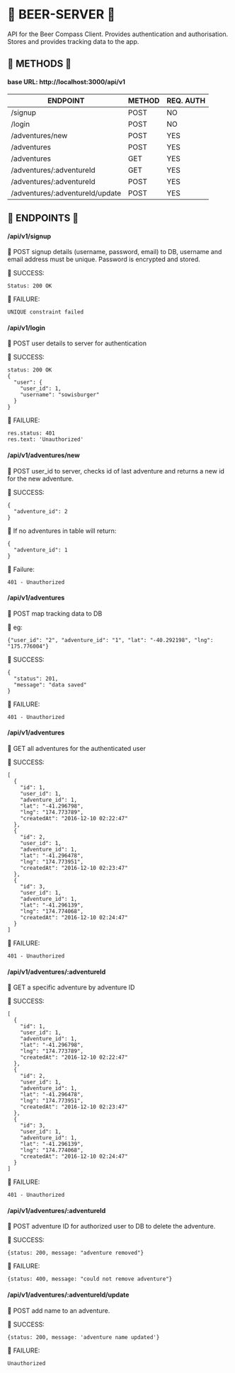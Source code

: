# :beers: BEER-SERVER :beers:

API for the Beer Compass Client.  Provides authentication and authorisation.  Stores and provides tracking data to the app.

## :beers: METHODS :beers:

#### base URL: http://localhost:3000/api/v1

ENDPOINT | METHOD | REQ. AUTH
---------|--------|----------
/signup | POST | NO
/login | POST | NO
/adventures/new | POST | YES
/adventures | POST | YES
/adventures | GET | YES
/adventures/:adventureId | GET | YES
/adventures/:adventureId | POST | YES
/adventures/:adventureId/update | POST | YES

## :beers: ENDPOINTS :beers:

#### /api/v1/signup
:beer: POST signup details (username, password, email) to DB, username and email address must be unique.  Password is encrypted and stored.

:beer: SUCCESS:
```
Status: 200 OK
```
:beer: FAILURE:
```
UNIQUE constraint failed
```

#### /api/v1/login
:beer: POST user details to server for authentication

:beer: SUCCESS:
```
status: 200 OK
{
  "user": {
    "user_id": 1,
    "username": "sowisburger"
  }
}
```
:beer: FAILURE:
```
res.status: 401
res.text: 'Unauthorized'
```

#### /api/v1/adventures/new
:beer: POST user_id to server, checks id of last adventure and returns a new id for the new adventure.

:beer: SUCCESS:
```
{
  "adventure_id": 2
}
```
:beer: If no adventures in table will return:
```
{
  "adventure_id": 1
}
```
:beer: Failure:
```
401 - Unauthorized
```

#### /api/v1/adventures
:beer: POST map tracking data to DB

:beer: eg:
```
{"user_id": "2", "adventure_id": "1", "lat": "-40.292198", "lng": "175.776004"}
```
:beer: SUCCESS:
```
{
  "status": 201,
  "message": "data saved"
}
```
:beer: FAILURE:
```
401 - Unauthorized
```

#### /api/v1/adventures
:beer: GET all adventures for the authenticated user

:beer: SUCCESS:
```
[
  {
    "id": 1,
    "user_id": 1,
    "adventure_id": 1,
    "lat": "-41.296798",
    "lng": "174.773789",
    "createdAt": "2016-12-10 02:22:47"
  },
  {
    "id": 2,
    "user_id": 1,
    "adventure_id": 1,
    "lat": "-41.296478",
    "lng": "174.773951",
    "createdAt": "2016-12-10 02:23:47"
  },
  {
    "id": 3,
    "user_id": 1,
    "adventure_id": 1,
    "lat": "-41.296139",
    "lng": "174.774068",
    "createdAt": "2016-12-10 02:24:47"
  }
]
```
:beer: FAILURE:
```
401 - Unauthorized
```

#### /api/v1/adventures/:adventureId
:beer: GET a specific adventure by adventure ID

:beer: SUCCESS:
```
[
  {
    "id": 1,
    "user_id": 1,
    "adventure_id": 1,
    "lat": "-41.296798",
    "lng": "174.773789",
    "createdAt": "2016-12-10 02:22:47"
  },
  {
    "id": 2,
    "user_id": 1,
    "adventure_id": 1,
    "lat": "-41.296478",
    "lng": "174.773951",
    "createdAt": "2016-12-10 02:23:47"
  },
  {
    "id": 3,
    "user_id": 1,
    "adventure_id": 1,
    "lat": "-41.296139",
    "lng": "174.774068",
    "createdAt": "2016-12-10 02:24:47"
  }
]
```
:beer: FAILURE:
```
401 - Unauthorized
```

#### /api/v1/adventures/:adventureId
:beer: POST adventure ID for authorized user to DB to delete the adventure.

:beer: SUCCESS:
```
{status: 200, message: "adventure removed"}
```
:beer: FAILURE:
```
{status: 400, message: "could not remove adventure"}
```

#### /api/v1/adventures/:adventureId/update
:beer: POST add name to an adventure.

:beer: SUCCESS:
```
{status: 200, message: 'adventure name updated'}
```
:beer: FAILURE:
```
Unauthorized
```
